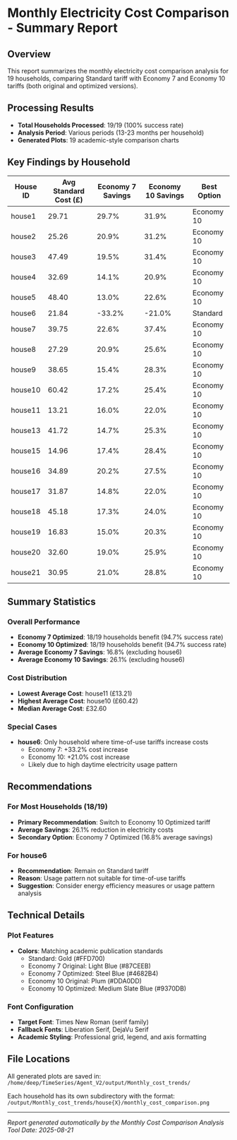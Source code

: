 # Monthly Electricity Cost Comparison - Summary Report

## Overview
This report summarizes the monthly electricity cost comparison analysis for 19 households, comparing Standard tariff with Economy 7 and Economy 10 tariffs (both original and optimized versions).

## Processing Results
- **Total Households Processed**: 19/19 (100% success rate)
- **Analysis Period**: Various periods (13-23 months per household)
- **Generated Plots**: 19 academic-style comparison charts

## Key Findings by Household

| House ID | Avg Standard Cost (£) | Economy 7 Savings | Economy 10 Savings | Best Option |
|----------|----------------------|-------------------|--------------------|-----------| 
| house1   | 29.71               | 29.7%             | 31.9%              | Economy 10 |
| house2   | 25.26               | 20.9%             | 31.2%              | Economy 10 |
| house3   | 47.49               | 19.5%             | 31.4%              | Economy 10 |
| house4   | 32.69               | 14.1%             | 20.9%              | Economy 10 |
| house5   | 48.40               | 13.0%             | 22.6%              | Economy 10 |
| house6   | 21.84               | -33.2%            | -21.0%             | Standard   |
| house7   | 39.75               | 22.6%             | 37.4%              | Economy 10 |
| house8   | 27.29               | 20.9%             | 25.6%              | Economy 10 |
| house9   | 38.65               | 15.4%             | 28.3%              | Economy 10 |
| house10  | 60.42               | 17.2%             | 25.4%              | Economy 10 |
| house11  | 13.21               | 16.0%             | 22.0%              | Economy 10 |
| house13  | 41.72               | 14.7%             | 25.3%              | Economy 10 |
| house15  | 14.96               | 17.4%             | 28.4%              | Economy 10 |
| house16  | 34.89               | 20.2%             | 27.5%              | Economy 10 |
| house17  | 31.87               | 14.8%             | 22.0%              | Economy 10 |
| house18  | 45.18               | 17.3%             | 24.0%              | Economy 10 |
| house19  | 16.83               | 15.0%             | 20.3%              | Economy 10 |
| house20  | 32.60               | 19.0%             | 25.9%              | Economy 10 |
| house21  | 30.95               | 21.0%             | 28.8%              | Economy 10 |

## Summary Statistics

### Overall Performance
- **Economy 7 Optimized**: 18/19 households benefit (94.7% success rate)
- **Economy 10 Optimized**: 18/19 households benefit (94.7% success rate)
- **Average Economy 7 Savings**: 16.8% (excluding house6)
- **Average Economy 10 Savings**: 26.1% (excluding house6)

### Cost Distribution
- **Lowest Average Cost**: house11 (£13.21)
- **Highest Average Cost**: house10 (£60.42)
- **Median Average Cost**: £32.60

### Special Cases
- **house6**: Only household where time-of-use tariffs increase costs
  - Economy 7: +33.2% cost increase
  - Economy 10: +21.0% cost increase
  - Likely due to high daytime electricity usage pattern

## Recommendations

### For Most Households (18/19)
- **Primary Recommendation**: Switch to Economy 10 Optimized tariff
- **Average Savings**: 26.1% reduction in electricity costs
- **Secondary Option**: Economy 7 Optimized (16.8% average savings)

### For house6
- **Recommendation**: Remain on Standard tariff
- **Reason**: Usage pattern not suitable for time-of-use tariffs
- **Suggestion**: Consider energy efficiency measures or usage pattern analysis

## Technical Details

### Plot Features
- **Colors**: Matching academic publication standards
  - Standard: Gold (#FFD700)
  - Economy 7 Original: Light Blue (#87CEEB)
  - Economy 7 Optimized: Steel Blue (#4682B4)
  - Economy 10 Original: Plum (#DDA0DD)
  - Economy 10 Optimized: Medium Slate Blue (#9370DB)

### Font Configuration
- **Target Font**: Times New Roman (serif family)
- **Fallback Fonts**: Liberation Serif, DejaVu Serif
- **Academic Styling**: Professional grid, legend, and axis formatting

## File Locations
All generated plots are saved in: `/home/deep/TimeSeries/Agent_V2/output/Monthly_cost_trends/`

Each household has its own subdirectory with the format:
`/output/Monthly_cost_trends/house{X}/monthly_cost_comparison.png`

---
*Report generated automatically by the Monthly Cost Comparison Analysis Tool*
*Date: 2025-08-21*
